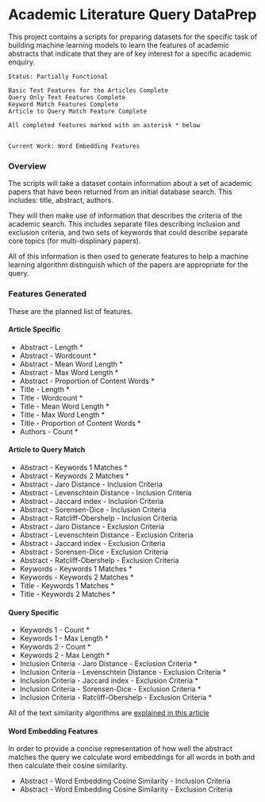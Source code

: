 Academic Literature Query DataPrep
===================================
 
This project contains a scripts for preparing datasets for the specific task
of building machine learning models to learn the features of academic abstracts that indicate
that they are of key interest for a specific academic enquiry.

```
Status: Partially Functional

Basic Text Features for the Articles Complete 
Query Only Text Features Complete
Keyword Match Features Complete
Article to Query Match Feature Complete

All completed features marked with an asterisk * below


Current Work: Word Embedding Features

```
### Overview

The scripts will take a dataset contain information about a set of academic papers that have
been returned from an initial database search. This includes: title, abstract, authors.

They will then make use of information that describes the criteria of the academic search. This
includes separate files describing inclusion and exclusion criteria, and two sets of keywords
that could describe separate core topics (for multi-displinary papers).

All of this information is then used to generate features to help a machine learning algorithm
distinguish which of the papers are appropriate for the query. 


### Features Generated

These are the planned list of features.


#### Article Specific

- Abstract - Length *
- Abstract - Wordcount *
- Abstract - Mean Word Length *
- Abstract - Max Word Length *
- Abstract - Proportion of Content Words *
- Title - Length *
- Title - Wordcount *
- Title - Mean Word Length *
- Title - Max Word Length *
- Title - Proportion of Content Words *
- Authors - Count * 


#### Article to Query Match 

- Abstract - Keywords 1 Matches *
- Abstract - Keywords 2 Matches *
- Abstract - Jaro Distance - Inclusion Criteria
- Abstract - Levenschtein Distance - Inclusion Criteria
- Abstract - Jaccard index - Inclusion Criteria
- Abstract - Sorensen-Dice - Inclusion Criteria
- Abstract - Ratcliff-Obershelp - Inclusion Criteria
- Abstract - Jaro Distance - Exclusion Criteria
- Abstract - Levenschtein Distance - Exclusion Criteria
- Abstract - Jaccard index - Exclusion Criteria
- Abstract - Sorensen-Dice - Exclusion Criteria
- Abstract - Ratcliff-Obershelp - Exclusion Criteria
- Keywords - Keywords 1 Matches *
- Keywords - Keywords 2 Matches *
- Title - Keywords 1 Matches *
- Title - Keywords 2 Matches *


#### Query Specific

- Keywords 1 - Count *
- Keywords 1 - Max Length *
- Keywords 2 - Count *
- Keywords 2 - Max Length *
- Inclusion Criteria - Jaro Distance - Exclusion Criteria *
- Inclusion Criteria - Levenschtein Distance - Exclusion Criteria *
- Inclusion Criteria - Jaccard index - Exclusion Criteria *
- Inclusion Criteria - Sorensen-Dice - Exclusion Criteria *
- Inclusion Criteria - Ratcliff-Obershelp - Exclusion Criteria *


All of the text similarity algorithms are [explained in this article](https://itnext.io/string-similarity-the-basic-know-your-algorithms-guide-3de3d7346227)


#### Word Embedding Features

In order to provide a concise representation of how well the abstract matches the query
we calculate word embeddings for all words in both and then calculate their cosine similarity.

- Abstract - Word Embedding Cosine Similarity - Inclusion Criteria
- Abstract - Word Embedding Cosine Similarity - Exclusion Criteria




